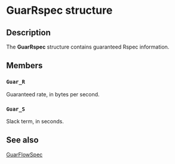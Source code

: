 # GuarRspec structure

## Description

The
**GuarRspec** structure contains guaranteed Rspec information.

## Members

### `Guar_R`

Guaranteed rate, in bytes per second.

### `Guar_S`

Slack term, in seconds.

## See also

[GuarFlowSpec](https://learn.microsoft.com/previous-versions/windows/desktop/api/lpmapi/ns-lpmapi-guarflowspec)
